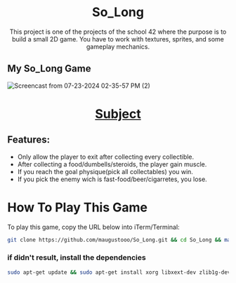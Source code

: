 <div align="center">
	<h1>So_Long</h1>
	<p>This project is one of the projects of the school 42 where the purpose is to build a small 2D game. You have to work with textures, sprites, and some gameplay mechanics.</p>
</div>

## My So_Long Game
![Screencast from 07-23-2024 02-35-57 PM (2)](https://github.com/user-attachments/assets/963aec88-cac0-4fe4-8219-fe8f90f93d8b)

<div align="center">
	<h1><a href="https://github.com/maugustooo/So_Long/blob/main/en.subject.pdf">Subject</a></h1>
</div>

## Features:
- Only allow the player to exit after collecting every collectible.
- After collecting a food/dumbells/steroids, the player gain muscle.
- If you reach the goal physique(pick all collectables) you win.
- If you pick the enemy wich is fast-food/beer/cigarretes, you lose.
# How To Play This Game

To play this game, copy the URL below into iTerm/Terminal:

```bash
git clone https://github.com/maugustooo/So_Long.git && cd So_Long && make download && make && ./so_long maps/map.ber
```

### if didn't result, install the dependencies
```bash
sudo apt-get update && sudo apt-get install xorg libxext-dev zlib1g-dev libbsd-dev
```
